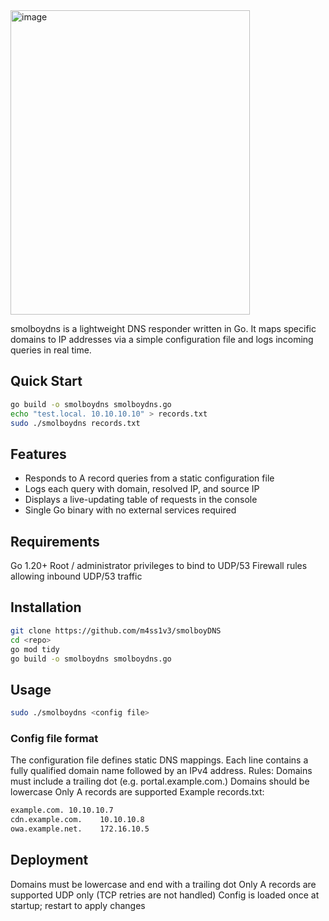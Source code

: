 <img width="383" height="487" alt="image" src="https://github.com/user-attachments/assets/73a0b3c8-18e9-4277-8ab4-c713132e23f3" />

smolboydns is a lightweight DNS responder written in Go. It maps specific domains to IP addresses via a simple configuration file and logs incoming queries in real time.

## Quick Start
```bash
go build -o smolboydns smolboydns.go
echo "test.local. 10.10.10.10" > records.txt
sudo ./smolboydns records.txt
```
## Features
- Responds to A record queries from a static configuration file
- Logs each query with domain, resolved IP, and source IP
- Displays a live-updating table of requests in the console
- Single Go binary with no external services required

## Requirements
Go 1.20+
Root / administrator privileges to bind to UDP/53
Firewall rules allowing inbound UDP/53 traffic

## Installation
```bash
git clone https://github.com/m4ss1v3/smolboyDNS
cd <repo>
go mod tidy
go build -o smolboydns smolboydns.go
```
## Usage
```bash
sudo ./smolboydns <config file>
```
### Config file format
The configuration file defines static DNS mappings. Each line contains a fully qualified domain name followed by an IPv4 address.
Rules:
        Domains must include a trailing dot (e.g. portal.example.com.)
        Domains should be lowercase
        Only A records are supported
Example records.txt:
```txt
example.com. 10.10.10.7
cdn.example.com.    10.10.10.8
owa.example.net.    172.16.10.5
```
## Deployment
Domains must be lowercase and end with a trailing dot
Only A records are supported
UDP only (TCP retries are not handled)
Config is loaded once at startup; restart to apply changes

